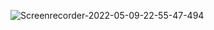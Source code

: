 ![Screenrecorder-2022-05-09-22-55-47-494](https://user-images.githubusercontent.com/30907894/167543850-8f9376ce-69b7-4ef2-89a7-298d22d9c233.gif)
